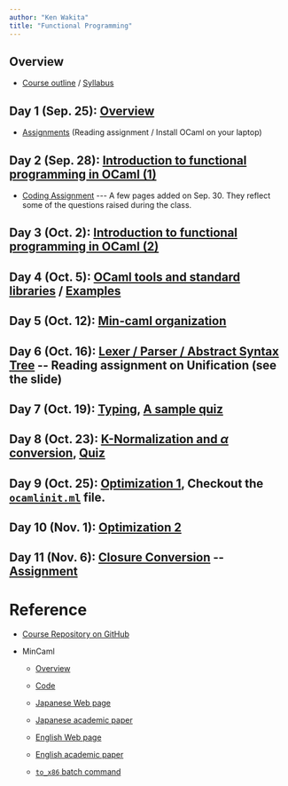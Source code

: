 ```yaml
---
author: "Ken Wakita"
title: "Functional Programming"
---
```


## Overview

- [Course outline](/fp2017/slide/00-outline.html) / [Syllabus](/fp2017/pdf/syllabus.pdf)

## Day 1 (Sep. 25): [Overview](/fp2017/slide/01-overview.html)

- [Assignments](/fp2017/slide/01-overview.html#assignments) (Reading assignment / Install OCaml on your laptop)

## Day 2 (Sep. 28): [Introduction to functional programming in OCaml (1)](/fp2017/slide/02-ocaml1.html)

- [Coding Assignment](/fp2017/page/assignment1.html) --- A few pages added on Sep. 30.  They reflect some of the questions raised during the class.

## Day 3 (Oct. 2): [Introduction to functional programming in OCaml (2)](/fp2017/slide/03-ocaml2.html)

## Day 4 (Oct. 5): [OCaml tools and standard libraries](/fp2017/slide/04-ocaml3.html) / [Examples](https://github.com/wakita/fp2017/tree/master/fp04/)

## Day 5 (Oct. 12): [Min-caml organization](/fp2017/slide/05-mincaml.html)

## Day 6 (Oct. 16): [Lexer / Parser / Abstract Syntax Tree](/fp2017/slide/06-parser.html) -- Reading assignment on Unification (see the slide)

## Day 7 (Oct. 19): [Typing](/fp2017/slide/07-typing.html), [A sample quiz](/fp2017/quiz/1019-unification.html)

## Day 8 (Oct. 23): [K-Normalization and $\alpha$ conversion](/fp2017/slide/08-knf.html), [Quiz](/fp2017/quiz/1023-unification.html)

## Day 9 (Oct. 25): [Optimization 1](/fp2017/slide/09-optimize.html), Checkout the [`ocamlinit.ml`](https://github.com/wakita/fp2017/blob/master/ocamlinit.ml) file.

## Day 10 (Nov. 1): [Optimization 2](/fp2017/slide/10-optimize.html)

## Day 11 (Nov. 6): [Closure Conversion](/fp2017/slide/11-closure.html) -- [Assignment](/fp2017/page/assignment3.html)

<!--

- Oct. 12: Lexer and parser

- Oct. 16: Type system

- Oct. 19: K normal form, Beta expansion, Alpha conversion

    [Reading assignment](https://en.wikipedia.org/wiki/Unification_(computer_science))

- Oct. 23: Inline, Constant Folding

    (Mini test on typing)

- ...
-->

# Reference

- [Course Repository on GitHub](https://github.com/wakita/fp2017)

- MinCaml
    - [Overview](/fp2017/mincaml/overview.pdf)

    - [Code](https://github.com/esumii/min-caml)

    - [Japanese Web page](http://esumii.github.io/min-caml/ )

    - [Japanese academic paper](http://esumii.github.io/min-caml/jpaper.pdf)

    - [English Web page](http://esumii.github.io/min-caml/index-e.html)

    - [English academic paper](http://esumii.github.io/min-caml/paper.pdf)

    - [`to_x86` batch command](https://github.com/wakita/fp2017/issues/1)
